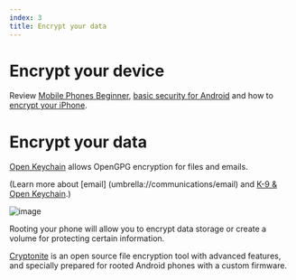 ```yaml
---
index: 3
title: Encrypt your data
---
```

# Encrypt your device

Review [Mobile Phones Beginner](umbrella://communications/mobile-phones/beginner), [basic security for Android](umbrella://tools/other/s_android.md) and how to [encrypt your iPhone](umbrella://tools/encryption/s_encrypt-your-iphone.md).

# Encrypt your data

[Open Keychain](https://play.google.com/store/apps/details?id=org.sufficientlysecure.keychain)  allows OpenGPG encryption for files and emails. 

(Learn more about [email]  (umbrella://communications/email) and [K-9 & Open Keychain](umbrella://tools/encryption/s_k9-apg.md).)

![image](mobileexp2.png)

Rooting your phone will allow you to encrypt data storage or create a volume for protecting certain information. 

[Cryptonite](https://code.google.com/p/cryptonite/) is an open source file encryption tool with advanced features, and specially prepared for rooted Android phones with a custom firmware.